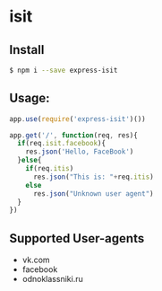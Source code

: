 # isit

## Install

```sh
$ npm i --save express-isit
```

## Usage:

```js
app.use(require('express-isit')())

app.get('/', function(req, res){
  if(req.isit.facebook){
    res.json('Hello, FaceBook')
  }else{
    if(req.itis)
      res.json("This is: "+req.itis)
    else
      res.json("Unknown user agent")
  }
})
```

## Supported User-agents

- vk.com
- facebook
- odnoklassniki.ru
